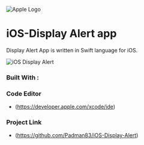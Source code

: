 ![Apple Logo](https://user-images.githubusercontent.com/45048950/73131198-bca1e580-4041-11ea-8f8d-ebfd844f0e64.png) 

# iOS-Display Alert app
Display Alert App is written in Swift language for iOS.

![iOS Display Alert](https://user-images.githubusercontent.com/45048950/73188215-7a6dc680-415d-11ea-8fe7-b73e77ac692d.gif)

### Built With :

### Code Editor

* (https://developer.apple.com/xcode/ide)

### Project Link

* (https://github.com/Padman83/iOS-Display-Alert)
